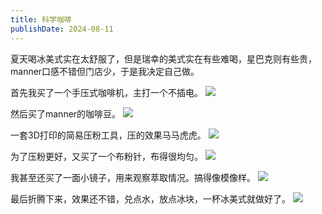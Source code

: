 ```yaml
---
title: 科学咖啡
publishDate: 2024-08-11
---
```


夏天喝冰美式实在太舒服了，但是瑞幸的美式实在有些难喝，星巴克则有些贵，manner口感不错但门店少，于是我决定自己做。

首先我买了一个手压式咖啡机，主打一个不插电。
![](https://pub-d5bcaa1465694f2b84727665eeded50e.r2.dev/network-asset-23-02-00-080-20250104231345-t025kcx.png)

然后买了manner的咖啡豆。
![](https://pub-d5bcaa1465694f2b84727665eeded50e.r2.dev/network-asset-23-00-10-080-20250104231345-vim3b7h.png)

一套3D打印的简易压粉工具，压的效果马马虎虎。
![](https://pub-d5bcaa1465694f2b84727665eeded50e.r2.dev/network-asset-23-03-39-611-20250104231345-3pme143.png)

为了压粉更好，又买了一个布粉针，布得很均匀。
![](https://pub-d5bcaa1465694f2b84727665eeded50e.r2.dev/network-asset-23-02-35-780-20250104231346-vxccyck.png)

我甚至还买了一面小镜子，用来观察萃取情况。搞得像模像样。
![](https://pub-d5bcaa1465694f2b84727665eeded50e.r2.dev/network-asset-23-03-09-153-20250104231346-ikbdhnx.png)

最后折腾下来，效果还不错，兑点水，放点冰块，一杯冰美式就做好了。
![](https://pub-d5bcaa1465694f2b84727665eeded50e.r2.dev/network-asset-23-02-11-938-20250104231346-a9yavr8.png)
